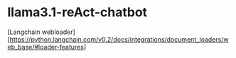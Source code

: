 # llama3.1-reAct-chatbot

[Langchain webloader]
[https://python.langchain.com/v0.2/docs/integrations/document_loaders/web_base/#loader-features]
